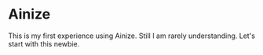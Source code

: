 # Ainize
This is my first experience using Ainize.
Still I am rarely understanding.
Let's start with this newbie.
